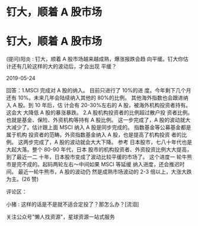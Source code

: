 # 钉大，顺着 A 股市场

# 钉大，顺着 A 股市场

(提问)阳炎 : 钉大，顺着 A 股市场越来越成熟，爆涨报跌会趋 向平缓。钉大你估计还有几轮这样的大的波动后，才会出现 平缓？

2019-05-24

回答：1.MSCI 完成对 A 股的纳入。 目前只进行了 10%的进 度。今年剩下几个月还有 10%。未来几年会陆续纳入其他的 80%的比例。 其他海外指数也会跟进纳入 A 股。到 10 年后，估 计会有 20-30%左右的 A 股，被海外机构投资者持有。这会大 大降低 A 股的暴涨暴跌。 2.A 股机构投资者的比例超过散户投 资者比例。 也就是基金、保险、外资机构等持有 A 股比例。 这一步完成了，A 股的波动就大大减少了。估计跟上面 MSCI 纳入 A 股是同步完成的。 指数基金等公募基金都是属于机构 投资者的范畴。外资指数基金纳入 A 股，也是提高了机构投资 者的比例。 这两步完成了，A 股的波动就会大大下降。 参考 日本股市，七八十年代也是大起大落。整个 80-90 年代，日本 股市的机构投资者、外资投资比例大大提高，到了最近一二 十年，日本股市变成了波动比较平缓的市场了。 这个进度一 轮牛熊市是完不成的。起码两轮左右～中间如果 MSCI 等延缓 纳入进度，还会推迟时间。 最近一轮牛熊市，A 股的波动仍 然是成熟市场波动的 2-3 倍以上，大涨大跌为主。(26 赞)

评论区：

小猪 : 这样的话是不是就不适合定投了？那怎么办？[流泪]

关注公众号"懒人找资源"，星球资源一站式服务